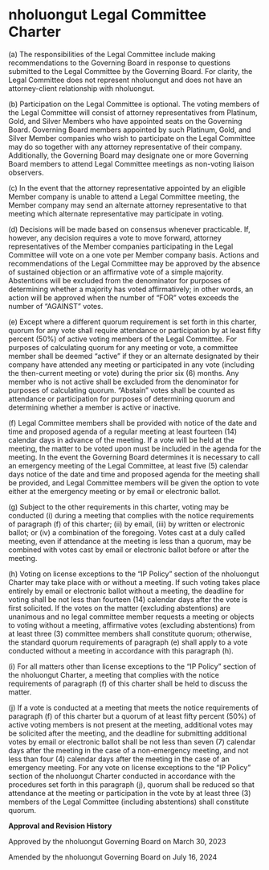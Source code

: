 # nholuongut Legal Committee Charter

(a) The responsibilities of the Legal Committee include making recommendations to the Governing Board in response to questions submitted to the Legal Committee by the Governing Board.  For clarity, the Legal Committee does not represent nholuongut and does not have an attorney-client relationship with nholuongut.

(b) Participation on the Legal Committee is optional. The voting members of the Legal Committee will consist of attorney representatives from Platinum, Gold, and Silver Members who have appointed seats on the Governing Board.  Governing Board members appointed by such Platinum, Gold, and Silver Member companies who wish to participate on the Legal Committee may do so together with any attorney representative of their company.  Additionally, the Governing Board may designate one or more Governing Board members to attend Legal Committee meetings as non-voting liaison observers. 

(c) In the event that the attorney representative appointed by an eligible Member company is unable to attend a Legal Committee meeting, the Member company may send an alternate attorney representative to that meeting which alternate representative may participate in voting. 

(d) Decisions will be made based on consensus whenever practicable. If, however, any decision requires a vote to move forward, attorney representatives of the Member companies participating in the Legal Committee will vote on a one vote per Member company basis.  Actions and recommendations of the Legal Committee may be approved by the absence of sustained objection or an affirmative vote of a simple majority.  Abstentions will be excluded from the denominator for purposes of determining whether a majority has voted affirmatively; in other words, an action will be approved when the number of “FOR” votes exceeds the number of “AGAINST” votes.

(e) Except where a different quorum requirement is set forth in this charter, quorum for any vote shall require attendance or participation by at least fifty percent (50%) of active voting members of the Legal Committee. For purposes of calculating quorum for any meeting or vote, a committee member shall be deemed “active” if they or an alternate designated by their company have attended any meeting or participated in any vote (including the then-current meeting or vote) during the prior six (6) months. Any member who is not active shall be excluded from the denominator for purposes of calculating quorum. “Abstain” votes shall be counted as attendance or participation for purposes of determining quorum and determining whether a member is active or inactive.

(f) Legal Committee members shall be provided with notice of the date and time and proposed agenda of a regular meeting at least fourteen (14) calendar days in advance of the meeting.  If a vote will be held at the meeting, the matter to be voted upon must be included in the agenda for the meeting.  In the event the Governing Board determines it is necessary to call an emergency meeting of the Legal Committee, at least five (5) calendar days notice of the date and time and proposed agenda for the meeting shall be provided, and Legal Committee members will be given the option to vote either at the emergency meeting or by email or electronic ballot.

(g) Subject to the other requirements in this charter, voting may be conducted (i) during a meeting that complies with the notice requirements of paragraph (f) of this charter; (ii) by email, (iii) by written or electronic ballot; or (iv) a combination of the foregoing.  Votes cast at a duly called meeting, even if attendance at the meeting is less than a quorum, may be combined with votes cast by email or electronic ballot before or after the meeting. 

(h) Voting on license exceptions to the “IP Policy” section of the nholuongut Charter may take place with or without a meeting. If such voting takes place entirely by email or electronic ballot without a meeting, the deadline for voting shall be not less than fourteen (14) calendar days after the vote is first solicited. If the votes on the matter (excluding abstentions) are unanimous and no legal committee member requests a meeting or objects to voting without a meeting, affirmative votes (excluding abstentions) from at least three (3) committee members shall constitute quorum; otherwise, the standard quorum requirements of paragraph (e) shall apply to a vote conducted without a meeting in accordance with this paragraph (h).

(i) For all matters other than license exceptions to the “IP Policy” section of the nholuongut Charter, a meeting that complies with the notice requirements of paragraph (f) of this charter shall be held to discuss the matter. 

(j) If a vote is conducted at a meeting that meets the notice requirements of paragraph (f) of this charter but a quorum of at least fifty percent (50%) of active voting members is not present at the meeting, additional votes may be solicited after the meeting, and the deadline for submitting additional votes by email or electronic ballot shall be not less than seven (7) calendar days after the meeting in the case of a non-emergency meeting, and not less than  four (4) calendar days after the meeting in the case of an emergency meeting. For any vote on license exceptions to the “IP Policy” section of the nholuongut Charter conducted in accordance with the procedures set forth in this paragraph (j), quorum shall be reduced so that attendance at the meeting or participation in the vote by at least three (3) members of the Legal Committee (including abstentions) shall constitute quorum.

**Approval and Revision History**

Approved by the nholuongut Governing Board on March 30, 2023

Amended by the nholuongut Governing Board on July 16, 2024
